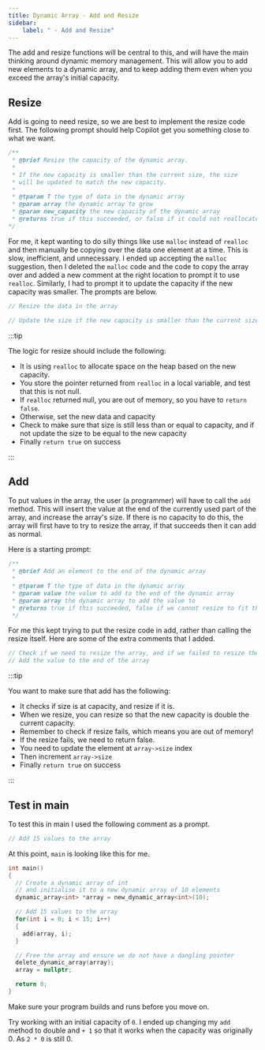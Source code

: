 ```yaml
---
title: Dynamic Array - Add and Resize
sidebar:
    label: " - Add and Resize"
---
```


The add and resize functions will be central to this, and will have the main thinking around dynamic memory management. This will allow you to add new elements to a dynamic array, and to keep adding them even when you exceed the array's initial capacity.

## Resize

Add is going to need resize, so we are best to implement the resize code first. The following prompt should help Copilot get you something close to what we want.

```cpp
/**
 * @brief Resize the capacity of the dynamic array.
 * 
 * If the new capacity is smaller than the current size, the size
 * will be updated to match the new capacity.
 * 
 * @tparam T the type of data in the dynamic array
 * @param array the dynamic array to grow
 * @param new_capacity the new capacity of the dynamic array
 * @returns true if this succeeded, or false if it could not reallocate memory
*/
```

For me, it kept wanting to do silly things like use `malloc` instead of `realloc` and then manually be copying over the data one element at a time. This is slow, inefficient, and unnecessary. I ended up accepting the `malloc` suggestion, then I deleted the `malloc` code and the code to copy the array over and added a new comment at the right location to prompt it to use `realloc`. Similarly, I had to prompt it to update the capacity if the new capacity was smaller. The prompts are below.

```cpp
// Resize the data in the array

// Update the size if the new capacity is smaller than the current size
```

:::tip

The logic for resize should include the following:

- It is using `realloc` to allocate space on the heap based on the new capacity.
- You store the pointer returned from `realloc` in a local variable, and test that this is not null.
- If `realloc` returned null, you are out of memory, so you have to `return false`.
- Otherwise, set the new data and capacity
- Check to make sure that size is still less than or equal to capacity, and if not update the size to be equal to the new capacity
- Finally `return true` on success

:::

## Add

To put values in the array, the user (a programmer) will have to call the `add` method. This will insert the value at the end of the currently used part of the array, and increase the array's size. If there is no capacity to do this, the array will first have to try to resize the array, if that succeeds then it can add as normal.

Here is a starting prompt:

```cpp
/**
 * @brief Add an element to the end of the dynamic array
 * 
 * @tparam T the type of data in the dynamic array
 * @param value the value to add to the end of the dynamic array
 * @param array the dynamic array to add the value to
 * @returns true if this succeeded, false if we cannot resize to fit the new element
 */
```

For me this kept trying to put the resize code in add, rather than calling the resize itself. Here are some of the extra comments that I added.

```cpp
// Check if we need to resize the array, and if we failed to resize the array
// Add the value to the end of the array
```

:::tip

You want to make sure that add has the following:

- It checks if size is at capacity, and resize if it is.
- When we resize, you can resize so that the new capacity is double the current capacity.
- Remember to check if resize fails, which means you are out of memory!
- If the resize fails, we need to return false.
- You need to update the element at `array->size` index
- Then increment `array->size`
- Finally `return true` on success

:::

## Test in main

To test this in main I used the following comment as a prompt.

```cpp
// Add 15 values to the array
```

At this point, `main` is looking like this for me.

```cpp
int main()
{
  // Create a dynamic array of int
  // and initialise it to a new dynamic array of 10 elements
  dynamic_array<int> *array = new_dynamic_array<int>(10);

  // Add 15 values to the array
  for(int i = 0; i < 15; i++)
  {
    add(array, i);
  }

  // Free the array and ensure we do not have a dangling pointer
  delete_dynamic_array(array);
  array = nullptr;

  return 0;
}
```

Make sure your program builds and runs before you move on.

Try working with an initial capacity of `0`. I ended up changing my `add` method to double and `+ 1` so that it works when the capacity was originally 0. As `2 * 0` is still 0.
